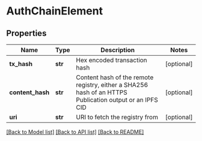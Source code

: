 # AuthChainElement

## Properties
Name | Type | Description | Notes
------------ | ------------- | ------------- | -------------
**tx_hash** | **str** | Hex encoded transaction hash | [optional] 
**content_hash** | **str** | Content hash of the remote registry, either a SHA256 hash of an HTTPS Publication output or an IPFS CID | [optional] 
**uri** | **str** | URI to fetch the registry from | [optional] 

[[Back to Model list]](../README.md#documentation-for-models) [[Back to API list]](../README.md#documentation-for-api-endpoints) [[Back to README]](../README.md)


